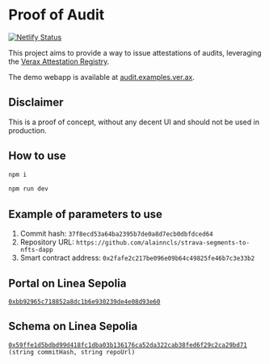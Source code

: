 # Proof of Audit

[![Netlify Status](https://api.netlify.com/api/v1/badges/c888dd91-7201-4051-a7c9-193656295b9a/deploy-status)](https://app.netlify.com/sites/proof-of-audit/deploys)

This project aims to provide a way to issue attestations of audits, leveraging
the [Verax Attestation Registry](https://www.ver.ax/).

The demo webapp is available at [audit.examples.ver.ax](https://audit.examples.ver.ax/).

## Disclaimer

This is a proof of concept, without any decent UI and should not be used in production.

## How to use

```bash
npm i
```

```bash
npm run dev
```

## Example of parameters to use

1. Commit hash: `37f8ecd53a64ba2395b7de0a8d7ecb0dbfdced64`
2. Repository URL: `https://github.com/alainncls/strava-segments-to-nfts-dapp`
3. Smart contract address: `0x2fafe2c217be096e09b64c49825fe46b7c3e33b2`

## Portal on Linea Sepolia

[`0xbb92965c718852a8dc1b6e930239de4e08d93e60`](https://explorer.ver.ax/linea-sepolia/portals/0xbb92965c718852a8dc1b6e930239de4e08d93e60)

## Schema on Linea Sepolia

[`0x59ffe1d5bdbd99d418fc1dba03b136176ca52da322cab38fed6f29c2ca29bd71`](https://explorer.ver.ax/linea-sepolia/schemas/0x59ffe1d5bdbd99d418fc1dba03b136176ca52da322cab38fed6f29c2ca29bd71)  
`(string commitHash, string repoUrl)`
